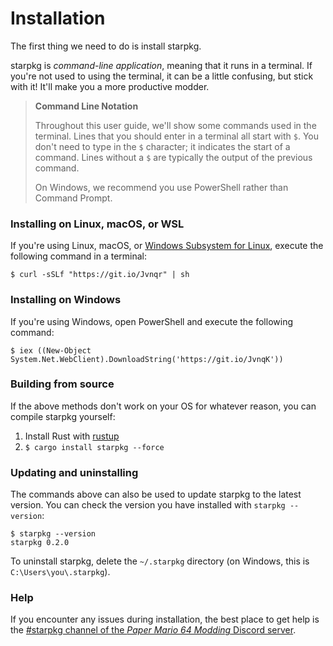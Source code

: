 # Installation

The first thing we need to do is install starpkg.

starpkg is _command-line application_, meaning that it runs in a terminal. If you're not used to
using the terminal, it can be a little confusing, but stick with it! It'll make you a more
productive modder.

> **Command Line Notation**
>
> Throughout this user guide, we'll show some commands used in the terminal. Lines that you should
> enter in a terminal all start with `$`. You don't need to type in the `$` character; it indicates
> the start of a command. Lines without a `$` are typically the output of the previous command.
>
> On Windows, we recommend you use PowerShell rather than Command Prompt.

### Installing on Linux, macOS, or WSL

If you're using Linux, macOS, or [Windows Subsystem for Linux][wsl], execute the following command
in a terminal:

```terminal
$ curl -sSLf "https://git.io/Jvnqr" | sh
```

[wsl]: https://docs.microsoft.com/en-us/windows/wsl/install-win10

### Installing on Windows

If you're using Windows, open PowerShell and execute the following command:

```terminal
$ iex ((New-Object System.Net.WebClient).DownloadString('https://git.io/JvnqK'))
```

### Building from source

If the above methods don't work on your OS for whatever reason, you can compile starpkg yourself:

1. Install Rust with [rustup](https://rustup.rs)
2. `$ cargo install starpkg --force`

### Updating and uninstalling

The commands above can also be used to update starpkg to the latest version. You can check the
version you have installed with `starpkg --version`:

```terminal
$ starpkg --version
starpkg 0.2.0
```

To uninstall starpkg, delete the `~/.starpkg` directory (on Windows, this is
`C:\Users\you\.starpkg`).

### Help

If you encounter any issues during installation, the best place to get help is the
[#starpkg channel of the _Paper Mario 64 Modding_ Discord server](https://discord.gg/xzq6egG).

